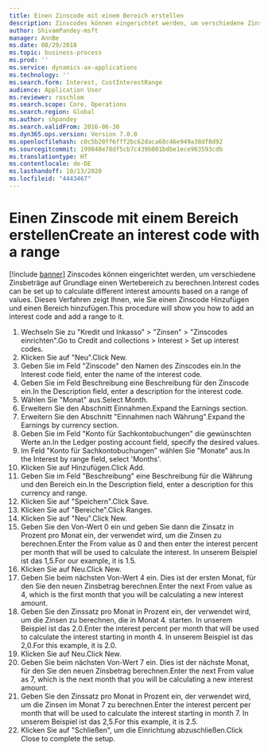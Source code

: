 ```yaml
---
title: Einen Zinscode mit einem Bereich erstellen
description: Zinscodes können eingerichtet werden, um verschiedene Zinsbeträge auf Grundlage einen Wertebereich zu berechnen.
author: ShivamPandey-msft
manager: AnnBe
ms.date: 08/29/2018
ms.topic: business-process
ms.prod: ''
ms.service: dynamics-ax-applications
ms.technology: ''
ms.search.form: Interest, CustInterestRange
audience: Application User
ms.reviewer: roschlom
ms.search.scope: Core, Operations
ms.search.region: Global
ms.author: shpandey
ms.search.validFrom: 2016-06-30
ms.dyn365.ops.version: Version 7.0.0
ms.openlocfilehash: c0c5b20ff6fff2bc62daca68c46e949a38df8d92
ms.sourcegitcommit: 199848e78df5cb7c439b001bdbe1ece963593cdb
ms.translationtype: HT
ms.contentlocale: de-DE
ms.lasthandoff: 10/13/2020
ms.locfileid: "4443467"
---
```

# <a name="create-an-interest-code-with-a-range"></a><span data-ttu-id="ba5f4-103">Einen Zinscode mit einem Bereich erstellen</span><span class="sxs-lookup"><span data-stu-id="ba5f4-103">Create an interest code with a range</span></span>

[!include [banner](../../includes/banner.md)]
<span data-ttu-id="ba5f4-104">Zinscodes können eingerichtet werden, um verschiedene Zinsbeträge auf Grundlage einen Wertebereich zu berechnen.</span><span class="sxs-lookup"><span data-stu-id="ba5f4-104">Interest codes can be set up to calculate different interest amounts based on a range of values.</span></span> <span data-ttu-id="ba5f4-105">Dieses Verfahren zeigt Ihnen, wie Sie einen Zinscode Hinzufügen und einen Bereich hinzufügen.</span><span class="sxs-lookup"><span data-stu-id="ba5f4-105">This procedure will show you how to add an interest code and add a range to it.</span></span>

1. <span data-ttu-id="ba5f4-106">Wechseln Sie zu "Kredit und Inkasso" > "Zinsen" > "Zinscodes einrichten".</span><span class="sxs-lookup"><span data-stu-id="ba5f4-106">Go to Credit and collections > Interest > Set up interest codes.</span></span>
2. <span data-ttu-id="ba5f4-107">Klicken Sie auf "Neu".</span><span class="sxs-lookup"><span data-stu-id="ba5f4-107">Click New.</span></span>
3. <span data-ttu-id="ba5f4-108">Geben Sie im Feld "Zinscode" den Namen des Zinscodes ein.</span><span class="sxs-lookup"><span data-stu-id="ba5f4-108">In the Interest code field, enter the name of the interest code.</span></span>
4. <span data-ttu-id="ba5f4-109">Geben Sie im Feld Beschreibung eine Beschreibung für den Zinscode ein.</span><span class="sxs-lookup"><span data-stu-id="ba5f4-109">In the Description field, enter a description for the interest code.</span></span>
5. <span data-ttu-id="ba5f4-110">Wählen Sie "Monat" aus.</span><span class="sxs-lookup"><span data-stu-id="ba5f4-110">Select Month.</span></span>
6. <span data-ttu-id="ba5f4-111">Erweitern Sie den Abschnitt Einnahmen.</span><span class="sxs-lookup"><span data-stu-id="ba5f4-111">Expand the Earnings section.</span></span>
7. <span data-ttu-id="ba5f4-112">Erweitern Sie den Abschnitt "Einnahmen nach Währung".</span><span class="sxs-lookup"><span data-stu-id="ba5f4-112">Expand the Earnings by currency section.</span></span>
8. <span data-ttu-id="ba5f4-113">Geben Sie im Feld "Konto für Sachkontobuchungen" die gewünschten Werte an.</span><span class="sxs-lookup"><span data-stu-id="ba5f4-113">In the Ledger posting account field, specify the desired values.</span></span>
9. <span data-ttu-id="ba5f4-114">Im Feld "Konto für Sachkontobuchungen" wählen Sie "Monate" aus.</span><span class="sxs-lookup"><span data-stu-id="ba5f4-114">In the Interest by range field, select 'Months'.</span></span>
10. <span data-ttu-id="ba5f4-115">Klicken Sie auf Hinzufügen.</span><span class="sxs-lookup"><span data-stu-id="ba5f4-115">Click Add.</span></span>
11. <span data-ttu-id="ba5f4-116">Geben Sie im Feld "Beschreibung" eine Beschreibung für die Währung und den Bereich ein.</span><span class="sxs-lookup"><span data-stu-id="ba5f4-116">In the Description field, enter a description for this currency and range.</span></span>
12. <span data-ttu-id="ba5f4-117">Klicken Sie auf "Speichern".</span><span class="sxs-lookup"><span data-stu-id="ba5f4-117">Click Save.</span></span>
13. <span data-ttu-id="ba5f4-118">Klicken Sie auf "Bereiche".</span><span class="sxs-lookup"><span data-stu-id="ba5f4-118">Click Ranges.</span></span>
14. <span data-ttu-id="ba5f4-119">Klicken Sie auf "Neu".</span><span class="sxs-lookup"><span data-stu-id="ba5f4-119">Click New.</span></span>
15. <span data-ttu-id="ba5f4-120">Geben Sie den Von-Wert 0 ein und geben Sie dann die Zinsatz in Prozent pro Monat ein, der verwendet wird, um die Zinsen zu berechnen.</span><span class="sxs-lookup"><span data-stu-id="ba5f4-120">Enter the From value as 0 and then enter the interest percent per month that will be used to calculate the interest.</span></span> <span data-ttu-id="ba5f4-121">In unserem Beispiel ist das 1,5.</span><span class="sxs-lookup"><span data-stu-id="ba5f4-121">For our example, it is 1.5.</span></span>
16. <span data-ttu-id="ba5f4-122">Klicken Sie auf Neu.</span><span class="sxs-lookup"><span data-stu-id="ba5f4-122">Click New.</span></span>
17. <span data-ttu-id="ba5f4-123">Geben Sie beim nächsten Von-Wert 4 ein. Dies ist der ersten Monat, für den Sie den neuen Zinsbetrag berechnen.</span><span class="sxs-lookup"><span data-stu-id="ba5f4-123">Enter the next From value as 4, which is the first month that you will be calculating a new interest amount.</span></span>
18. <span data-ttu-id="ba5f4-124">Geben Sie den Zinssatz pro Monat in Prozent ein, der verwendet wird, um die Zinsen zu berechnen, die in Monat 4. starten. In unserem Beispiel ist das 2.0.</span><span class="sxs-lookup"><span data-stu-id="ba5f4-124">Enter the interest percent per month that will be used to calculate the interest starting in month 4.</span></span> <span data-ttu-id="ba5f4-125">In unserem Beispiel ist das 2,0.</span><span class="sxs-lookup"><span data-stu-id="ba5f4-125">For this example, it is 2.0.</span></span>
19. <span data-ttu-id="ba5f4-126">Klicken Sie auf Neu.</span><span class="sxs-lookup"><span data-stu-id="ba5f4-126">Click New.</span></span>
20. <span data-ttu-id="ba5f4-127">Geben Sie beim nächsten Von-Wert 7 ein. Dies ist der nächste Monat, für den Sie den neuen Zinsbetrag berechnen.</span><span class="sxs-lookup"><span data-stu-id="ba5f4-127">Enter the next From value as 7, which is the next month that you will be calculating a new interest amount.</span></span>
21. <span data-ttu-id="ba5f4-128">Geben Sie den Zinssatz pro Monat in Prozent ein, der verwendet wird, um die Zinsen im Monat 7 zu berechnen.</span><span class="sxs-lookup"><span data-stu-id="ba5f4-128">Enter the interest percent per month that will be used to calculate the interest starting in month 7.</span></span> <span data-ttu-id="ba5f4-129">In unserem Beispiel ist das 2,5.</span><span class="sxs-lookup"><span data-stu-id="ba5f4-129">For this example, it is 2.5.</span></span>
22. <span data-ttu-id="ba5f4-130">Klicken Sie auf "Schließen", um die Einrichtung abzuschließen.</span><span class="sxs-lookup"><span data-stu-id="ba5f4-130">Click Close to complete the setup.</span></span>

